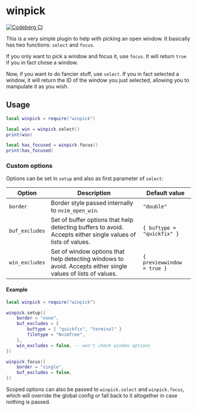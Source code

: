 # winpick

[![Codeberg CI](https://ci.codeberg.org/api/badges/gbrlsnchs/winpick.nvim/status.svg)](https://codeberg.org/gbrlsnchs/winpick.nvim/commits/branch/trunk)

This is a very simple plugin to help with picking an open window. It basically has two functions:
`select` and `focus`.

If you only want to pick a window and focus it, use `focus`. It will return `true` if you in fact
chose a window.

Now, if you want to do fancier stuff, use `select`. If you in fact selected a window, it will return
the ID of the window you just selected, allowing you to manipulate it as you wish.

## Usage
```lua
local winpick = require("winpick")

local win = winpick.select()
print(win)

local has_focused = winpick.focus()
print(has_focused)
```

### Custom options
Options can be set in `setup` and also as first parameter of `select`:

| Option | Description | Default value |
|--------|-------------|---------------|
| `border` | Border style passed internally to `nvim_open_win`. | `"double"` |
| `buf_excludes` | Set of buffer options that help detecting buffers to avoid. Accepts either single values of lists of values. | `{ buftype = "quickfix" }` |
| `win_excludes` | Set of window options that help detecting windows to avoid. Accepts either single values of lists of values. | `{ previewwindow = true }` |

#### Example
```lua
local winpick = require("winpick")

winpick.setup({
	border = "none",
	buf_excludes = {
		buftype = { "quickfix", "terminal" }
		filetype = "NvimTree",
	},
	win_excludes = false, -- won't check window options
})

winpick.focus({
	border = "single",
	buf_excludes = false,
})
```

Scoped options can also be passed to `winpick.select` and `winpick.focus`, which will override the
global config or fall back to it altogether in case nothing is passed.
